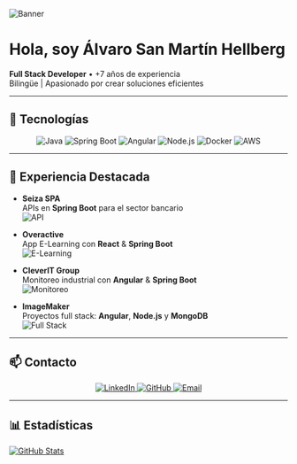 ![Banner](https://i.imgur.com/9X5j3Qh.png)

# Hola, soy Álvaro San Martín Hellberg

**Full Stack Developer** • +7 años de experiencia  
Bilingüe | Apasionado por crear soluciones eficientes

---

## 🚀 Tecnologías

<div align="center">
  <img src="https://img.shields.io/badge/Java-ED8B00?logo=java&logoColor=white" alt="Java" />
  <img src="https://img.shields.io/badge/Spring_Boot-6DB33F?logo=spring&logoColor=white" alt="Spring Boot" />
  <img src="https://img.shields.io/badge/Angular-DD0031?logo=angular&logoColor=white" alt="Angular" />
  <img src="https://img.shields.io/badge/Node.js-339933?logo=node.js&logoColor=white" alt="Node.js" />
  <img src="https://img.shields.io/badge/Docker-2496ED?logo=docker&logoColor=white" alt="Docker" />
  <img src="https://img.shields.io/badge/AWS-232F3E?logo=amazon-aws&logoColor=white" alt="AWS" />
</div>

---

## 💼 Experiencia Destacada

- **Seiza SPA**  
  APIs en **Spring Boot** para el sector bancario  
  ![API](https://img.shields.io/badge/API-SpringBoot-blue)

- **Overactive**  
  App E-Learning con **React** & **Spring Boot**  
  ![E-Learning](https://img.shields.io/badge/E--Learning-React-orange)

- **CleverIT Group**  
  Monitoreo industrial con **Angular** & **Spring Boot**  
  ![Monitoreo](https://img.shields.io/badge/Monitoreo-Angular-red)

- **ImageMaker**  
  Proyectos full stack: **Angular**, **Node.js** y **MongoDB**  
  ![Full Stack](https://img.shields.io/badge/FullStack-NodeJS-green)

---

## 📫 Contacto

<div align="center">
  <a href="https://linkedin.com/in/sanmartinalvaro" target="_blank">
    <img src="https://img.shields.io/badge/LinkedIn-0A66C2?logo=linkedin" alt="LinkedIn"/>
  </a>
  <a href="https://github.com/alvarosanmartinh" target="_blank">
    <img src="https://img.shields.io/badge/GitHub-181717?logo=github" alt="GitHub"/>
  </a>
  <a href="mailto:alvaro.sanmartinh@gmail.com" target="_blank">
    <img src="https://img.shields.io/badge/Email-D14836?logo=gmail" alt="Email"/>
  </a>
</div>

---

## 📊 Estadísticas

[![GitHub Stats](https://github-readme-stats.vercel.app/api?username=alvarosanmartinh&show_icons=true&theme=radical)](https://github.com/alvarosanmartinh)

<!--
**alvarosanmartinh/alvarosanmartinh** is a ✨ _special_ ✨ repository because its `README.md` (this file) appears on your GitHub profile.

Here are some ideas to get you started:

- 🔭 I’m currently working on ...
- 🌱 I’m currently learning ...
- 👯 I’m looking to collaborate on ...
- 🤔 I’m looking for help with ...
- 💬 Ask me about ...
- 📫 How to reach me: ...
- 😄 Pronouns: ...
- ⚡ Fun fact: ...
-->
